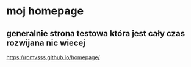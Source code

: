 # moj homepage

## generalnie strona testowa która jest cały czas rozwijana nic wiecej

https://romvsss.github.io/homepage/

